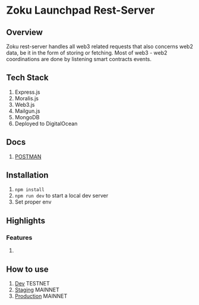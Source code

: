 # Zoku Launchpad Rest-Server

## Overview
Zoku rest-server handles all web3 related requests that also concerns web2 data, be it in the form of storing or fetching. Most of web3 - web2 coordinations are done by listening smart contracts events.

## Tech Stack
1. Express.js
2. Moralis.js
3. Web3.js
4. Mailgun.js
5. MongoDB
6. Deployed to DigitalOcean

## Docs
1. 	[POSTMAN](https://documenter.getpostman.com/view/4203557/UyrBhvSK)

## Installation
1. `npm install`
2. `npm run dev` to start a local dev server
3. Set proper env

## Highlights
### Features
1.

## How to use
1. [Dev]() TESTNET
2. [Staging]() MAINNET
3. [Production]() MAINNET
